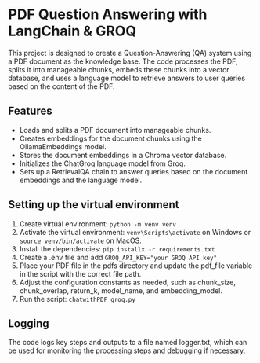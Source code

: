# PDF Question Answering with LangChain & GROQ

This project is designed to create a Question-Answering (QA) system using a PDF document as the knowledge base. The code processes the PDF, splits it into manageable chunks, embeds these chunks into a vector database, and uses a language model to retrieve answers to user queries based on the content of the PDF.

## Features

- Loads and splits a PDF document into manageable chunks.
- Creates embeddings for the document chunks using the OllamaEmbeddings model.
- Stores the document embeddings in a Chroma vector database.
- Initializes the ChatGroq language model from Groq.
- Sets up a RetrievalQA chain to answer queries based on the document embeddings and the language model.

## Setting up the virtual environment
1. Create virtual environment: ```python -m venv venv```
2. Activate the virtual environment: ```venv\Scripts\activate``` on Windows or ```source venv/bin/activate``` on MacOS.
3. Install the dependencies: ```pip installx -r requirements.txt```
4. Create a .env file and add ```GROQ_API_KEY="your GROQ API key"```
5. Place your PDF file in the pdfs directory and update the pdf_file variable in the script with the correct file path.
6. Adjust the configuration constants as needed, such as chunk_size, chunk_overlap, return_k, model_name, and embedding_model.
7. Run the script: ```chatwithPDF_groq.py```

## Logging
The code logs key steps and outputs to a file named logger.txt, which can be used for monitoring the processing steps and debugging if necessary.